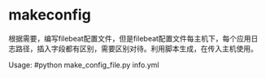 # makeconfig

根据需要，编写filebeat配置文件，但是filebeat配置文件每主机下，每个应用日志路径，插入字段都有区别，需要区别对待。利用脚本生成，在传入主机使用。


Usage:
 #python make_config_file.py info.yml
 
